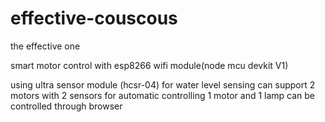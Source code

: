 # effective-couscous
the effective one

smart motor control with esp8266 wifi module(node mcu devkit V1)


using ultra sensor module (hcsr-04)
for water level sensing
can support 2 motors with 2 sensors for automatic controlling
1 motor and 1 lamp can be controlled through browser

